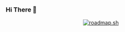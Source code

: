 
### Hi There 👋

<div align="center">

  [![roadmap.sh](https://api.roadmap.sh/v1-badge/wide/658a249d54b5771051404452?variant=dark)](https://roadmap.sh)
  
</div>
